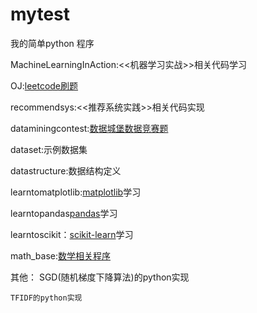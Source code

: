# mytest
  我的简单python 程序

  MachineLearningInAction:<<机器学习实战>>相关代码学习
  
  OJ:[leetcode刷题](https://leetcode.com/)

  recommendsys:<<推荐系统实践>>相关代码实现

  dataminingcontest:[数据城堡数据竞赛题](http://www.pkbigdata.com/)
  
  dataset:示例数据集
  
  datastructure:数据结构定义
  
  learntomatplotlib:[matplotlib](http://matplotlib.org/)学习
  
  learntopandas[pandas](http://pandas.pydata.org/pandas-docs/stable/)学习
  
  learntoscikit：[scikit-learn](http://scikit-learn.org/stable/)学习
  
  math_base:[数学相关程序](http://www.cnblogs.com/arachis/p/math_index.html)
  
  
  其他：
  SGD(随机梯度下降算法)的python实现
    
    TFIDF的python实现